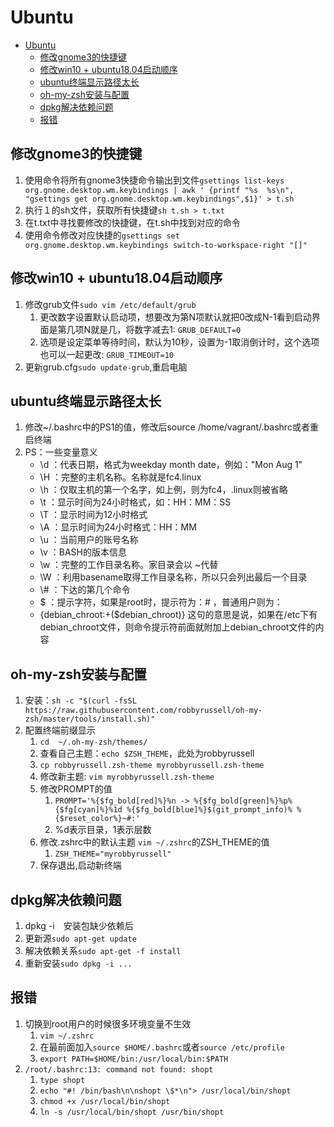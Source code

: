 # Ubuntu

- [Ubuntu](#ubuntu)
  - [修改gnome3的快捷键](#修改gnome3的快捷键)
  - [修改win10 + ubuntu18.04启动顺序](#修改win10--ubuntu1804启动顺序)
  - [ubuntu终端显示路径太长](#ubuntu终端显示路径太长)
  - [oh-my-zsh安装与配置](#oh-my-zsh安装与配置)
  - [dpkg解决依赖问题](#dpkg解决依赖问题)
  - [报错](#报错)

## 修改gnome3的快捷键

1. 使用命令将所有gnome3快捷命令输出到文件``gsettings list-keys org.gnome.desktop.wm.keybindings | awk ' {printf "%s  %s\n", "gsettings get org.gnome.desktop.wm.keybindings",$1}' > t.sh``
2. 执行１的sh文件，获取所有快捷键``sh t.sh > t.txt``
3. 在t.txt中寻找要修改的快捷键，在t.sh中找到对应的命令
4. 使用命令修改对应快捷的``gsettings set org.gnome.desktop.wm.keybindings switch-to-workspace-right "[]"``

## 修改win10 + ubuntu18.04启动顺序

1. 修改grub文件``sudo vim /etc/default/grub``  
   1. 更改数字设置默认启动项，想要改为第N项默认就把0改成N-1看到启动界面是第几项N就是几，将数字减去1: ``GRUB_DEFAULT=0``
   2. 选项是设定菜单等待时间，默认为10秒，设置为-1取消倒计时，这个选项也可以一起更改: ``GRUB_TIMEOUT=10``
2. 更新grub.cfg``sudo update-grub``,重启电脑

## ubuntu终端显示路径太长

1. 修改~/.bashrc中的PS1的值，修改后source /home/vagrant/.bashrc或者重启终端
2. PS：一些变量意义
    + \d ：代表日期，格式为weekday month date，例如："Mon Aug 1"
    + \H ：完整的主机名称。名称就是fc4.linux
    + \h ：仅取主机的第一个名字，如上例，则为fc4，.linux则被省略
    + \t ：显示时间为24小时格式，如：HH：MM：SS
    + \T ：显示时间为12小时格式
    + \A ：显示时间为24小时格式：HH：MM
    + \u ：当前用户的账号名称
    + \v ：BASH的版本信息
    + \w ：完整的工作目录名称。家目录会以 ~代替
    + \W ：利用basename取得工作目录名称，所以只会列出最后一个目录
    + \\# ：下达的第几个命令
    + \$ ：提示字符，如果是root时，提示符为：# ，普通用户则为：
    + {debian_chroot:+($debian_chroot)} 这句的意思是说，如果在/etc下有debian_chroot文件，则命令提示符前面就附加上debian_chroot文件的内容

## oh-my-zsh安装与配置

1. 安装：``sh -c "$(curl -fsSL https://raw.githubusercontent.com/robbyrussell/oh-my-zsh/master/tools/install.sh)"``
2. 配置终端前缀显示
   1. ``cd  ~/.oh-my-zsh/themes/``
   2. 查看自己主题：``echo $ZSH_THEME``，此处为robbyrussell
   3. ``cp robbyrussell.zsh-theme myrobbyrussell.zsh-theme``
   4. 修改新主题: ``vim myrobbyrussell.zsh-theme``
   5. 修改PROMPT的值
      1. ``PROMPT='%{$fg_bold[red]%}%n -> %{$fg_bold[green]%}%p%{$fg[cyan]%}%1d %{$fg_bold[blue]%}$(git_prompt_info)% %{$reset_color%}~#:'``
      2. %d表示目录，1表示层数
   6. 修改.zshrc中的默认主题 ``vim ~/.zshrc``的ZSH_THEME的值
      1. ``ZSH_THEME="myrobbyrussell"``
   7. 保存退出,启动新终端

## dpkg解决依赖问题

1. dpkg -i　安装包缺少依赖后
2. 更新源``sudo apt-get update``
3. 解决依赖关系``sudo apt-get -f install``
4. 重新安装``sudo dpkg -i ...``

## 报错
1. 切换到root用户的时候很多环境变量不生效
   1. ``vim ~/.zshrc``
   2. 在最前面加入``source $HOME/.bashrc``或者``source /etc/profile``
   3. ``export PATH=$HOME/bin:/usr/local/bin:$PATH``
2. ``/root/.bashrc:13: command not found: shopt``
   1. ``type shopt``
   2. ``echo "#! /bin/bash\n\nshopt \$*\n"> /usr/local/bin/shopt``
   3. ``chmod +x /usr/local/bin/shopt``
   4. ``ln -s /usr/local/bin/shopt /usr/bin/shopt``